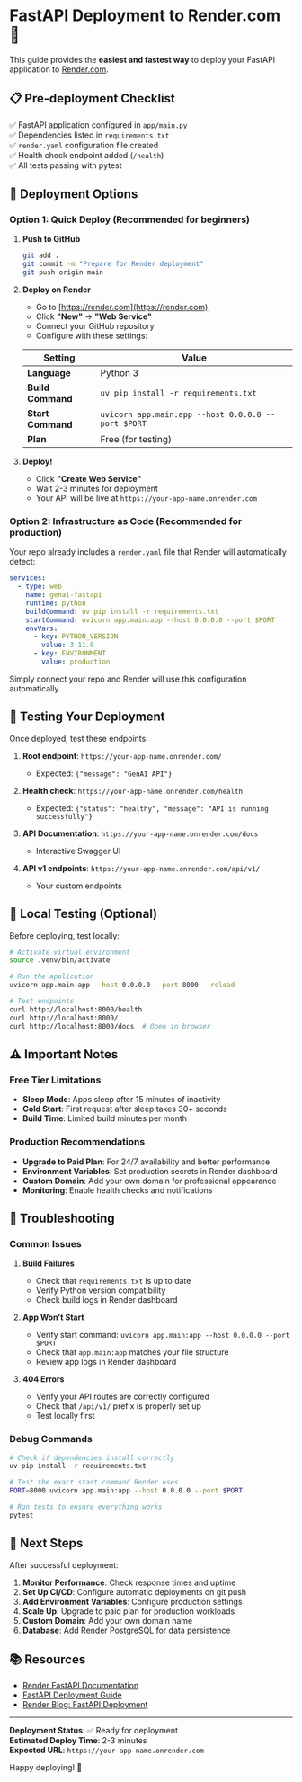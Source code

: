 # FastAPI Deployment to Render.com 🚀

This guide provides the **easiest and fastest way** to deploy your FastAPI application to [Render.com](https://render.com/).

## 📋 Pre-deployment Checklist

✅ FastAPI application configured in `app/main.py`  
✅ Dependencies listed in `requirements.txt`  
✅ `render.yaml` configuration file created  
✅ Health check endpoint added (`/health`)  
✅ All tests passing with pytest  

## 🌟 Deployment Options

### Option 1: Quick Deploy (Recommended for beginners)

1. **Push to GitHub**
   ```bash
   git add .
   git commit -m "Prepare for Render deployment"
   git push origin main
   ```

2. **Deploy on Render**
   - Go to [https://render.com](https://render.com)
   - Click **"New"** → **"Web Service"**
   - Connect your GitHub repository
   - Configure with these settings:

   | Setting | Value |
   |---------|-------|
   | **Language** | Python 3 |
   | **Build Command** | `uv pip install -r requirements.txt` |
   | **Start Command** | `uvicorn app.main:app --host 0.0.0.0 --port $PORT` |
   | **Plan** | Free (for testing) |

3. **Deploy!**
   - Click **"Create Web Service"**
   - Wait 2-3 minutes for deployment
   - Your API will be live at `https://your-app-name.onrender.com`

### Option 2: Infrastructure as Code (Recommended for production)

Your repo already includes a `render.yaml` file that Render will automatically detect:

```yaml
services:
  - type: web
    name: genai-fastapi
    runtime: python
    buildCommand: uv pip install -r requirements.txt
    startCommand: uvicorn app.main:app --host 0.0.0.0 --port $PORT
    envVars:
      - key: PYTHON_VERSION
        value: 3.11.0
      - key: ENVIRONMENT
        value: production
```

Simply connect your repo and Render will use this configuration automatically.

## 🧪 Testing Your Deployment

Once deployed, test these endpoints:

1. **Root endpoint**: `https://your-app-name.onrender.com/`
   - Expected: `{"message": "GenAI API"}`

2. **Health check**: `https://your-app-name.onrender.com/health`
   - Expected: `{"status": "healthy", "message": "API is running successfully"}`

3. **API Documentation**: `https://your-app-name.onrender.com/docs`
   - Interactive Swagger UI

4. **API v1 endpoints**: `https://your-app-name.onrender.com/api/v1/`
   - Your custom endpoints

## 🔧 Local Testing (Optional)

Before deploying, test locally:

```bash
# Activate virtual environment
source .venv/bin/activate

# Run the application
uvicorn app.main:app --host 0.0.0.0 --port 8000 --reload

# Test endpoints
curl http://localhost:8000/health
curl http://localhost:8000/
curl http://localhost:8000/docs  # Open in browser
```

## ⚠️ Important Notes

### Free Tier Limitations
- **Sleep Mode**: Apps sleep after 15 minutes of inactivity
- **Cold Start**: First request after sleep takes 30+ seconds
- **Build Time**: Limited build minutes per month

### Production Recommendations
- **Upgrade to Paid Plan**: For 24/7 availability and better performance
- **Environment Variables**: Set production secrets in Render dashboard
- **Custom Domain**: Add your own domain for professional appearance
- **Monitoring**: Enable health checks and notifications

## 🚨 Troubleshooting

### Common Issues

1. **Build Failures**
   - Check that `requirements.txt` is up to date
   - Verify Python version compatibility
   - Check build logs in Render dashboard

2. **App Won't Start**
   - Verify start command: `uvicorn app.main:app --host 0.0.0.0 --port $PORT`
   - Check that `app.main:app` matches your file structure
   - Review app logs in Render dashboard

3. **404 Errors**
   - Verify your API routes are correctly configured
   - Check that `/api/v1/` prefix is properly set up
   - Test locally first

### Debug Commands
```bash
# Check if dependencies install correctly
uv pip install -r requirements.txt

# Test the exact start command Render uses
PORT=8000 uvicorn app.main:app --host 0.0.0.0 --port $PORT

# Run tests to ensure everything works
pytest
```

## 🎯 Next Steps

After successful deployment:

1. **Monitor Performance**: Check response times and uptime
2. **Set Up CI/CD**: Configure automatic deployments on git push
3. **Add Environment Variables**: Configure production settings
4. **Scale Up**: Upgrade to paid plan for production workloads
5. **Custom Domain**: Add your own domain name
6. **Database**: Add Render PostgreSQL for data persistence

## 📚 Resources

- [Render FastAPI Documentation](https://render.com/docs/deploy-fastapi)
- [FastAPI Deployment Guide](https://fastapi.tiangolo.com/deployment/)
- [Render Blog: FastAPI Deployment](https://render.com/blog)

---

**Deployment Status**: ✅ Ready for deployment  
**Estimated Deploy Time**: 2-3 minutes  
**Expected URL**: `https://your-app-name.onrender.com`  

Happy deploying! 🎉 